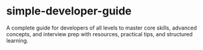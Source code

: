# simple-developer-guide
A complete guide for developers of all levels to master core skills, advanced concepts, and interview prep with resources, practical tips, and structured learning.
